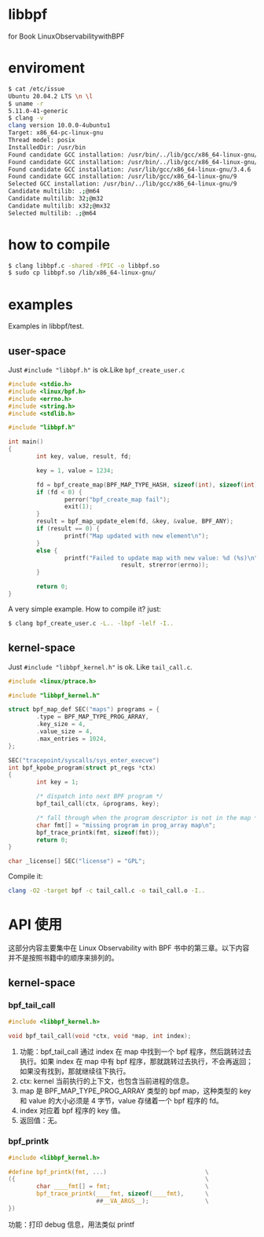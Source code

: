 # libbpf
for Book LinuxObservabilitywithBPF

# enviroment
```sh
$ cat /etc/issue
Ubuntu 20.04.2 LTS \n \l
$ uname -r
5.11.0-41-generic
$ clang -v
clang version 10.0.0-4ubuntu1 
Target: x86_64-pc-linux-gnu
Thread model: posix
InstalledDir: /usr/bin
Found candidate GCC installation: /usr/bin/../lib/gcc/x86_64-linux-gnu/3.4.6
Found candidate GCC installation: /usr/bin/../lib/gcc/x86_64-linux-gnu/9
Found candidate GCC installation: /usr/lib/gcc/x86_64-linux-gnu/3.4.6
Found candidate GCC installation: /usr/lib/gcc/x86_64-linux-gnu/9
Selected GCC installation: /usr/bin/../lib/gcc/x86_64-linux-gnu/9
Candidate multilib: .;@m64
Candidate multilib: 32;@m32
Candidate multilib: x32;@mx32
Selected multilib: .;@m64
```
# how to compile
```sh
$ clang libbpf.c -shared -fPIC -o libbpf.so
$ sudo cp libbpf.so /lib/x86_64-linux-gnu/
```

# examples
Examples in libbpf/test.
## user-space
Just `#include "libbpf.h"` is ok.Like `bpf_create_user.c`
```c
#include <stdio.h>
#include <linux/bpf.h>
#include <errno.h>
#include <string.h>
#include <stdlib.h>

#include "libbpf.h"

int main()
{
        int key, value, result, fd; 

        key = 1, value = 1234;

        fd = bpf_create_map(BPF_MAP_TYPE_HASH, sizeof(int), sizeof(int), 100, BPF_F_NO_PREALLOC);
        if (fd < 0) {
                perror("bpf_create_map fail");
                exit(1);
        }
        result = bpf_map_update_elem(fd, &key, &value, BPF_ANY);
        if (result == 0) {
                printf("Map updated with new element\n");
        }
        else {
                printf("Failed to update map with new value: %d (%s)\n",
                                result, strerror(errno));
        }

        return 0;
}
```
A very simple example. How to compile it? just:
```sh
$ clang bpf_create_user.c -L.. -lbpf -lelf -I..
```

## kernel-space
Just `#include "libbpf_kernel.h"` is ok.
Like `tail_call.c`.
```c
#include <linux/ptrace.h>

#include "libbpf_kernel.h"

struct bpf_map_def SEC("maps") programs = { 
        .type = BPF_MAP_TYPE_PROG_ARRAY,
        .key_size = 4,
        .value_size = 4,
        .max_entries = 1024,
};

SEC("tracepoint/syscalls/sys_enter_execve")
int bpf_kpobe_program(struct pt_regs *ctx)
{
        int key = 1;

        /* dispatch into next BPF program */
        bpf_tail_call(ctx, &programs, key);

        /* fall through when the program descriptor is not in the map */
        char fmt[] = "missing program in prog_array map\n";
        bpf_trace_printk(fmt, sizeof(fmt));
        return 0;
}

char _license[] SEC("license") = "GPL";
```
Compile it:
```sh
clang -O2 -target bpf -c tail_call.c -o tail_call.o -I..
```

# API 使用
这部分内容主要集中在 Linux Observability with BPF 书中的第三章。以下内容并不是按照书籍中的顺序来排列的。
## kernel-space
### bpf_tail_call
```c
#include <libbpf_kernel.h>

void bpf_tail_call(void *ctx, void *map, int index);
```
1. 功能：bpf_tail_call 通过 index 在 map 中找到一个 bpf 程序，然后跳转过去执行。如果 index 在 map 中有 bpf 程序，那就跳转过去执行，不会再返回；如果没有找到，那就继续往下执行。
2. ctx: kernel 当前执行的上下文，也包含当前进程的信息。
3. map 是 BPF_MAP_TYPE_PROG_ARRAY 类型的 bpf map，这种类型的 key 和 value 的大小必须是 4 字节，value 存储着一个 bpf 程序的 fd。
4. index 对应着 bpf 程序的 key 值。 
5. 返回值：无。

### bpf_printk
```c
#include <libbpf_kernel.h>

#define bpf_printk(fmt, ...)                            \
({                                                      \
        char ____fmt[] = fmt;                           \
        bpf_trace_printk(____fmt, sizeof(____fmt),      \
                         ##__VA_ARGS__);                \
})
```
功能：打印 debug 信息，用法类似 printf
